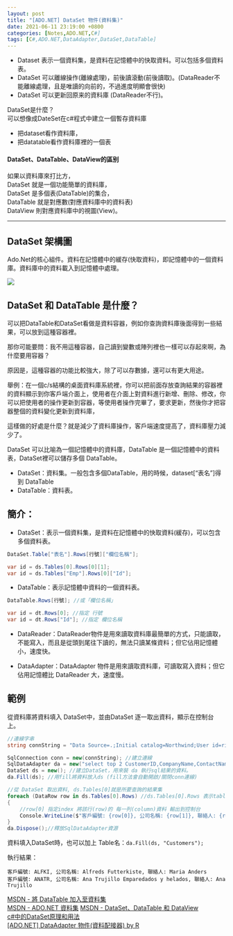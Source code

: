 ```yaml
---
layout: post
title: "[ADO.NET] DataSet 物件(資料集)"
date: 2021-06-11 23:19:00 +0800
categories: [Notes,ADO.NET,C#]
tags: [C#,ADO.NET,DataAdapter,DataSet,DataTable]
---
```


- Dataset 表示一個資料集，是資料在記憶體中的快取資料。可以包括多個資料表。
- DataSet 可以離線操作(離線處理)，前後讀滾動(前後讀取)。(DataReader不能離線處理，且是唯讀的向前的，不過進度明顯會很快)
- DataSet 可以更新回原来的資料庫 (DataReader不行)。

DataSet是什麼？   
可以想像成DateSet在c#程式中建立一個暫存資料庫

- 把dataset看作資料庫，
- 把datatable看作資料庫裡的一個表


#### DataSet、DataTable、DataView的區别

如果以資料庫來打比方，   
DataSet 就是一個功能簡單的資料庫，   
DataSet 是多個表(DataTable)的集合，  
DataTable 就是對應數(對應資料庫中的資料表)   
DataView 則對應資料庫中的視圖(View)。   

---

## DataSet 架構圖

Ado.Net的核心組件。資料在記憶體中的緩存(快取資料)，即記憶體中的一個資料庫。資料庫中的資料載入到記憶體中處理。

[![](https://learn.microsoft.com/zh-tw/dotnet/framework/data/adonet/media/ado-1-bpuedev11.png)](https://learn.microsoft.com/zh-tw/dotnet/framework/data/adonet/media/ado-1-bpuedev11.png)


## DataSet 和 DataTable 是什麼？

可以把DataTable和DataSet看做是資料容器，例如你查詢資料庫後面得到一些結果，可以放到這種容器裡。

那你可能要問：我不用這種容器，自己讀到變數或陣列裡也一樣可以存起來啊，為什麼要用容器？

原因是，這種容器的功能比較強大，除了可以存數據，還可以有更大用途。 

舉例：在一個c/s結構的桌面資料庫系統裡，你可以把前面存放查詢結果的容器裡的資料顯示到你客戶端介面上，使用者在介面上對資料進行新增、刪除、修改，你可以把使用者的操作更新到容器，等使用者操作完畢了，要求更新，然後你才把容器整個的資料變化更新到資料庫，

這樣做的好處是什麼？就是減少了資料庫操作，客戶端速度提高了，資料庫壓力減少了。

DataSet 可以比喻為一個記憶體中的資料庫，DataTable 是一個記憶體中的資料表，DataSet裡可以儲存多個 DataTable。

- DataSet：資料集。一般包含多個DataTable，用的時候，dataset[“表名”]得到 DataTable
- DataTable：資料表。


## 簡介：

- DataSet：表示一個資料集，是資料在記憶體中的快取資料(緩存)，可以包含多個資料表。

```c#
DataSet.Table["表名"].Rows[行號]["欄位名稱"];

var id = ds.Tables[0].Rows[0][1];
var id = ds.Tables["Emp"].Rows[0]["Id"];
```

- DataTable：表示記憶體中資料的一個資料表。 

```c#
DataTable.Rows[行號]; //或「欄位名稱」

var id = dt.Rows[0]; //指定 行號
var id = dt.Rows["Id"]; //指定 欄位名稱
```

- DataReader：DataReader物件是用來讀取資料庫最簡單的方式，只能讀取，不能寫入，而且是從頭到尾往下讀的，無法只讀某條資料；但它佔用記憶體小，速度快。

- DataAdapter：DataAdapter 物件是用來讀取資料庫，可讀取寫入資料；但它佔用記憶體比 DataReader 大，速度慢。


## 範例

從資料庫將資料填入 DataSet中，並由DataSet 逐一取出資料，顯示在控制台上。

```c#
//連線字串
string connString = "Data Source=.;Initial catalog=Northwind;User id=riva;Password=1234;Encrypt=true;Trust Server Certificate=True";

SqlConnection conn = new(connString); //建立連線
SqlDataAdapter da = new("select top 2 CustomerID,CompanyName,ContactName from customers", conn); //執行SQL
DataSet ds = new(); //建立DataSet，用來裝 da 執行sql結果的資料。
da.Fill(ds); //用fill將資料放入ds (fill方法會自動開啟/關閉conn連線)

//從 DataSet 取出資料, ds.Tables[0]就是所要查詢的結果集
foreach (DataRow row in ds.Tables[0].Rows) //ds.Tables[0].Rows 表示table的第一行資料
{
    //row[0] 指定index 將該行(row)的 每一列(column)資料 輸出到控制台
    Console.WriteLine($"客戶編號: {row[0]}, 公司名稱: {row[1]}, 聯絡人: {row[2]}");
}
da.Dispose();//釋放SqlDataAdapter資源
```

資料填入DataSet時，也可以加上 Table名：`da.Fill(ds, "Customers");`

執行結果：

```
客戶編號: ALFKI, 公司名稱: Alfreds Futterkiste, 聯絡人: Maria Anders
客戶編號: ANATR, 公司名稱: Ana Trujillo Emparedados y helados, 聯絡人: Ana Trujillo
```


[MSDN - 將 DataTable 加入至資料集](https://learn.microsoft.com/zh-tw/dotnet/framework/data/adonet/dataset-datatable-dataview/adding-a-datatable-to-a-dataset)       
[MSDN - ADO.NET 資料集](https://learn.microsoft.com/zh-tw/dotnet/framework/data/adonet/ado-net-datasets)
[MSDN - DataSet、DataTable 和 DataView](https://learn.microsoft.com/zh-tw/dotnet/framework/data/adonet/dataset-datatable-dataview/)   
[c#中的DataSet原理和用法](https://blog.csdn.net/qq_44983621/article/details/99683779)  
[[ADO.NET] DataAdapter 物件(資料配接器) by R](https://riivalin.github.io/posts/2021/06/dataadapter/#dataset--datatable)